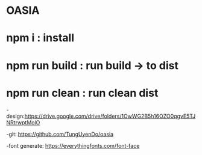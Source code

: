 
# OASIA 

# npm i : install 
# npm run build : run build -> to dist
# npm run clean : run clean dist 

-design:https://drive.google.com/drive/folders/1OwWG2B5h16OZO0qgvE5TJNRtrwptMolO

-git: https://github.com/TungUyenDo/oasia

-font generate: https://everythingfonts.com/font-face